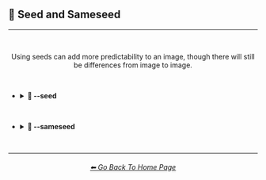 <h2>🌱 Seed and Sameseed</h2>

<hr><!--------------->

<br>

<div align="center">

Using seeds can add more predictability to an image, though there will still be differences from image to image.

</div>

<br>

- <details><summary><b>🌱 --seed</summary></b><p><div align="center">

    <table>
        <tr align=center valign=middle>
            <th></th>
            <th>Midjourney V1</th>
            <th>Midjourney V2</th>
            <th>Midjourney V3</th>
        </tr>
        <tr align=center valign=middle>
            <th width=85>--seed 1</th>
            <td><img src="https://github.com/willwulfken/MidJourney-Styles-and-Keywords-Reference/blob/main/Images/MJ_V1/Summary_Images/Seed_and_Sameseed/Seed/sphere_seed_1.png?raw=true" width="256" /></td>
            <td><img src="https://github.com/willwulfken/MidJourney-Styles-and-Keywords-Reference/blob/main/Images/MJ_V2/Summary_Images/Seed_and_Sameseed/Seed/sphere_seed_1.png?raw=true" width="256" /></td>
            <td><img src="https://github.com/willwulfken/MidJourney-Styles-and-Keywords-Reference/blob/main/Images/MJ_V3/Summary_Images/Seed_and_Sameseed/Seed/sphere_seed_1.png?raw=true" width="256" /></td>
        </tr>
        <tr align=center valign=middle>
            <th width=85>--seed 4775</th>
            <td><img src="https://github.com/willwulfken/MidJourney-Styles-and-Keywords-Reference/blob/main/Images/MJ_V1/Summary_Images/Seed_and_Sameseed/Seed/sphere_seed_4775.png?raw=true" width="256" /></td>
            <td><img src="https://github.com/willwulfken/MidJourney-Styles-and-Keywords-Reference/blob/main/Images/MJ_V2/Summary_Images/Seed_and_Sameseed/Seed/sphere_seed_4775.png?raw=true" width="256" /></td>
            <td><img src="https://github.com/willwulfken/MidJourney-Styles-and-Keywords-Reference/blob/main/Images/MJ_V3/Summary_Images/Seed_and_Sameseed/Seed/sphere_seed_4775.png?raw=true" width="256" /></td>
        </tr>
        <tr align=center valign=middle>
            <th width=85>--seed 4776</th>
            <td><img src="https://github.com/willwulfken/MidJourney-Styles-and-Keywords-Reference/blob/main/Images/MJ_V1/Summary_Images/Seed_and_Sameseed/Seed/sphere_seed_4776_(1).png?raw=true" width="256" /></td>
            <td><img src="https://github.com/willwulfken/MidJourney-Styles-and-Keywords-Reference/blob/main/Images/MJ_V2/Summary_Images/Seed_and_Sameseed/Seed/sphere_seed_4776_(1).png?raw=true" width="256" /></td>
            <td><img src="https://github.com/willwulfken/MidJourney-Styles-and-Keywords-Reference/blob/main/Images/MJ_V3/Summary_Images/Seed_and_Sameseed/Seed/sphere_seed_4776_(1).png?raw=true" width="256" /></td>
        </tr>
        <tr align=center valign=middle>
            <th width=85>--seed 4777</th>
            <td><img src="https://github.com/willwulfken/MidJourney-Styles-and-Keywords-Reference/blob/main/Images/MJ_V1/Summary_Images/Seed_and_Sameseed/Seed/sphere_seed_4777.png?raw=true" width="256" /></td>
            <td><img src="https://github.com/willwulfken/MidJourney-Styles-and-Keywords-Reference/blob/main/Images/MJ_V2/Summary_Images/Seed_and_Sameseed/Seed/sphere_seed_4777.png?raw=true" width="256" /></td>
            <td><img src="https://github.com/willwulfken/MidJourney-Styles-and-Keywords-Reference/blob/main/Images/MJ_V3/Summary_Images/Seed_and_Sameseed/Seed/sphere_seed_4777.png?raw=true" width="256" /></td>
        </tr>
        <tr align=center valign=middle>
            <th width=85>--seed 4778</th>
            <td><img src="https://github.com/willwulfken/MidJourney-Styles-and-Keywords-Reference/blob/main/Images/MJ_V1/Summary_Images/Seed_and_Sameseed/Seed/sphere_seed_4778.png?raw=true" width="256" /></td>
            <td><img src="https://github.com/willwulfken/MidJourney-Styles-and-Keywords-Reference/blob/main/Images/MJ_V2/Summary_Images/Seed_and_Sameseed/Seed/sphere_seed_4778.png?raw=true" width="256" /></td>
            <td><img src="https://github.com/willwulfken/MidJourney-Styles-and-Keywords-Reference/blob/main/Images/MJ_V3/Summary_Images/Seed_and_Sameseed/Seed/sphere_seed_4778.png?raw=true" width="256" /></td>
        </tr>
    </table>

</div></p></details>


<br>


- <details><summary><b>🌱 --sameseed</summary></b><p><div align="center">

    <table>
        <tr align=center valign=middle>
            <th></th>
            <th>Midjourney V1</th>
            <th>Midjourney V2</th>
            <th>Midjourney V3</th>
        </tr>
        <tr align=center valign=middle>
            <th width=125>--sameseed 1</th>
            <td><img src="https://github.com/willwulfken/MidJourney-Styles-and-Keywords-Reference/blob/main/Images/MJ_V1/Summary_Images/Seed_and_Sameseed/Sameseed/sphere_sameseed_1.png?raw=true" width="256" /></td>
            <td><img src="https://github.com/willwulfken/MidJourney-Styles-and-Keywords-Reference/blob/main/Images/MJ_V2/Summary_Images/Seed_and_Sameseed/Sameseed/sphere_sameseed_1.png?raw=true" width="256" /></td>
            <td><img src="https://github.com/willwulfken/MidJourney-Styles-and-Keywords-Reference/blob/main/Images/MJ_V3/Summary_Images/Seed_and_Sameseed/Sameseed/sphere_sameseed_1.png?raw=true" width="256" /></td>
        </tr>
        <tr align=center valign=middle>
            <th width=125>--sameseed 4775</th>
            <td><img src="https://github.com/willwulfken/MidJourney-Styles-and-Keywords-Reference/blob/main/Images/MJ_V1/Summary_Images/Seed_and_Sameseed/Sameseed/sphere_sameseed_4775.png?raw=true" width="256" /></td>
            <td><img src="https://github.com/willwulfken/MidJourney-Styles-and-Keywords-Reference/blob/main/Images/MJ_V2/Summary_Images/Seed_and_Sameseed/Sameseed/sphere_sameseed_4775.png?raw=true" width="256" /></td>
            <td><img src="https://github.com/willwulfken/MidJourney-Styles-and-Keywords-Reference/blob/main/Images/MJ_V3/Summary_Images/Seed_and_Sameseed/Sameseed/sphere_sameseed_4775.png?raw=true" width="256" /></td>
        </tr>
        <tr align=center valign=middle>
            <th width=125>--sameseed 4776</th>
            <td><img src="https://github.com/willwulfken/MidJourney-Styles-and-Keywords-Reference/blob/main/Images/MJ_V1/Summary_Images/Seed_and_Sameseed/Sameseed/sphere_sameseed_4776_(1).png?raw=true" width="256" /></td>
            <td><img src="https://github.com/willwulfken/MidJourney-Styles-and-Keywords-Reference/blob/main/Images/MJ_V2/Summary_Images/Seed_and_Sameseed/Sameseed/sphere_sameseed_4776_(1).png?raw=true" width="256" /></td>
            <td><img src="https://github.com/willwulfken/MidJourney-Styles-and-Keywords-Reference/blob/main/Images/MJ_V3/Summary_Images/Seed_and_Sameseed/Sameseed/sphere_sameseed_4776_(1).png?raw=true" width="256" /></td>
        </tr>
        <tr align=center valign=middle>
            <th width=125>--sameseed 4777</th>
            <td><img src="https://github.com/willwulfken/MidJourney-Styles-and-Keywords-Reference/blob/main/Images/MJ_V1/Summary_Images/Seed_and_Sameseed/Sameseed/sphere_sameseed_4777.png?raw=true" width="256" /></td>
            <td><img src="https://github.com/willwulfken/MidJourney-Styles-and-Keywords-Reference/blob/main/Images/MJ_V2/Summary_Images/Seed_and_Sameseed/Sameseed/sphere_sameseed_4777.png?raw=true" width="256" /></td>
            <td><img src="https://github.com/willwulfken/MidJourney-Styles-and-Keywords-Reference/blob/main/Images/MJ_V3/Summary_Images/Seed_and_Sameseed/Sameseed/sphere_sameseed_4777.png?raw=true" width="256" /></td>
        </tr>
        <tr align=center valign=middle>
            <th width=125>--sameseed 4778</th>
            <td><img src="https://github.com/willwulfken/MidJourney-Styles-and-Keywords-Reference/blob/main/Images/MJ_V1/Summary_Images/Seed_and_Sameseed/Sameseed/sphere_sameseed_4778.png?raw=true" width="256" /></td>
            <td><img src="https://github.com/willwulfken/MidJourney-Styles-and-Keywords-Reference/blob/main/Images/MJ_V2/Summary_Images/Seed_and_Sameseed/Sameseed/sphere_sameseed_4778.png?raw=true" width="256" /></td>
            <td><img src="https://github.com/willwulfken/MidJourney-Styles-and-Keywords-Reference/blob/main/Images/MJ_V3/Summary_Images/Seed_and_Sameseed/Sameseed/sphere_sameseed_4778.png?raw=true" width="256" /></td>
        </tr>
    </table>

</div></p></details>


<br>

<hr><!--------------->
<div align="center">
<h6><a href="https://github.com/willwulfken/MidJourney-Styles-and-Keywords-Reference/blob/main/README.md">⬅ Go Back To Home Page</a></h6>
</div>